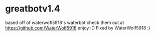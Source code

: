# greatbotv1.4
based off of waterwofl5918´s waterbot check them out at https://github.com/WaterWolf5918
enjoy :D
Fixed by WaterWolf5918 :)
